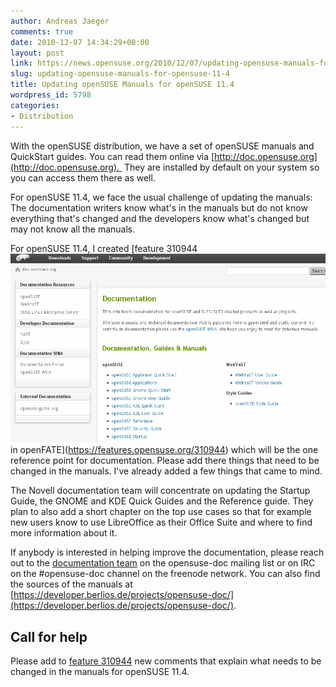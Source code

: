 ```yaml
---
author: Andreas Jaeger
comments: true
date: 2010-12-07 14:34:29+00:00
layout: post
link: https://news.opensuse.org/2010/12/07/updating-opensuse-manuals-for-opensuse-11-4/
slug: updating-opensuse-manuals-for-opensuse-11-4
title: Updating openSUSE Manuals for openSUSE 11.4
wordpress_id: 5798
categories:
- Distribution
---
```


With the openSUSE distribution, we have a set of openSUSE manuals and QuickStart guides. You can read them online via [http://doc.opensuse.org](http://doc.opensuse.org).  They are installed by default on your system so you can access them there as
well.

For openSUSE 11.4, we face the usual challenge of updating the manuals: The documentation writers know what's in the manuals but do not know everything that's changed and the developers know what's changed but may not know all the manuals.

For openSUSE 11.4, I created [feature 310944 [![Read the documentation at doc.opensuse.org](/wp-content/uploads/2010/12/doc.png)](http://news.opensuse.org/2010/12/07/updating-opensuse-manuals-for-opensuse-11-4/doc/)in openFATE](https://features.opensuse.org/310944) which will be the one reference point for documentation. Please add there things that need to be changed in the manuals. I've already added a few things that came to mind.

The Novell documentation team will concentrate on updating the Startup Guide, the GNOME and KDE Quick Guides and the Reference guide. They plan to also add a short chapter on the top use cases so that for example new users know to use LibreOffice as their Office Suite and where to find more information about it.

If anybody is interested in helping improve the documentation, please reach out to the [documentation team](http://en.opensuse.org/openSUSE:Documentation_team) on the opensuse-doc mailing list or on IRC on the #opensuse-doc channel on the freenode network. You can also find the sources of the manuals at [https://developer.berlios.de/projects/opensuse-doc/](https://developer.berlios.de/projects/opensuse-doc/).


## Call for help


Please add to [feature 310944](https://features.opensuse.org/310944) new comments that explain what needs to be changed in the manuals for openSUSE 11.4.
